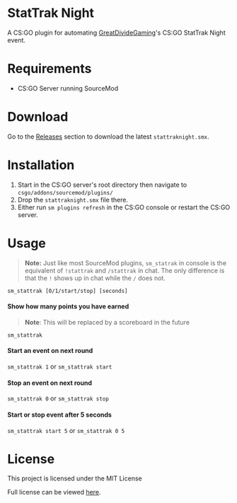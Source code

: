 # StatTrak Night

A CS:GO plugin for automating [GreatDivideGaming](https://www.greatdividegaming.com/)'s CS:GO StatTrak Night event.

# Requirements

- CS:GO Server running SourceMod

# Download

Go to the [Releases](https://github.com/purplg/StatTrakNight/releases) section to download the latest `stattraknight.smx`.

# Installation

1. Start in the CS:GO server's root directory then navigate to `csgo/addons/sourcemod/plugins/`
2. Drop the `stattraknight.smx` file there.
3. Either run `sm plugins refresh` in the CS:GO console or restart the CS:GO server.

# Usage

> **Note:** Just like most SourceMod plugins, `sm_statrak` in console is the equivalent of `!stattrak` and `/stattrak` in chat. The only difference is that the `!` shows up in chat while the `/` does not.

`sm_stattrak [0/1/start/stop] [seconds]`

#### Show how many points you have earned
> **Note**: This will be replaced by a scoreboard in the future

`sm_stattrak`

#### Start an event on next round

`sm_stattrak 1` or `sm_stattrak start`

#### Stop an event on next round

`sm_stattrak 0` or `sm_stattrak stop`

#### Start or stop event after 5 seconds

`sm_stattrak start 5` or `sm_stattrak 0 5`

# License

This project is licensed under the MIT License

Full license can be viewed [here](LICENSE).
